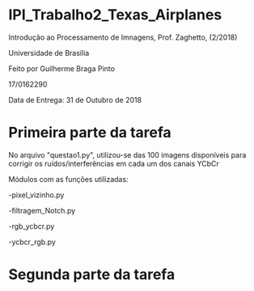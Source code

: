 # IPI_Trabalho2_Texas_Airplanes

Introdução ao Processamento de Imnagens, Prof. Zaghetto, (2/2018)

Universidade de Brasília

Feito por Guilherme Braga Pinto

17/0162290

Data de Entrega: 31 de Outubro de 2018

# Primeira parte da tarefa

No arquivo "questao1.py", utilizou-se das 100 imagens disponíveis para corrigir os ruídos/interferências em cada um dos canais YCbCr


Módulos com as funções utilizadas:

-pixel_vizinho.py

-filtragem_Notch.py

-rgb_ycbcr.py

-ycbcr_rgb.py


# Segunda parte da tarefa
